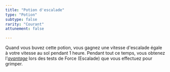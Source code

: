 ```yaml
---
title: "Potion d'escalade"
type: "Potion"
subtype: false
rarity: "Courant"
attunement: false

---
```

Quand vous buvez cette potion, vous gagnez une vitesse d'escalade égale à votre vitesse au sol pendant 1 heure. Pendant tout ce temps, vous obtenez l'[_avantage_](/utiliser-les-caracteristiques/#avantage-et-desavantage) lors des tests de Force (Escalade) que vous effectuez pour grimper.
